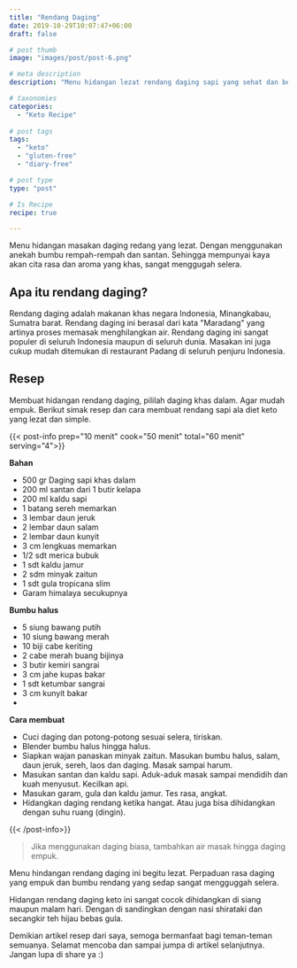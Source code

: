 ```yaml
---
title: "Rendang Daging"
date: 2019-10-29T10:07:47+06:00
draft: false

# post thumb
image: "images/post/post-6.png"

# meta description
description: "Menu hidangan lezat rendang daging sapi yang sehat dan bergizi. Sangat ramah untuk diet keto."

# taxonomies
categories:
  - "Keto Recipe"
  
# post tags
tags:
  - "keto"
  - "gluten-free"
  - "diary-free"

# post type
type: "post"

# Is Recipe
recipe: true

---
```


 Menu hidangan masakan daging redang yang lezat. Dengan menggunakan anekah bumbu rempah-rempah dan santan. Sehingga mempunyai kaya akan cita rasa dan aroma yang khas, sangat menggugah selera.
 
## Apa itu rendang daging?

Rendang daging adalah makanan khas negara Indonesia, Minangkabau, Sumatra barat. Rendang daging ini berasal dari kata "Maradang" yang artinya proses memasak menghilangkan air. Rendang daging ini sangat populer di seluruh Indonesia maupun di seluruh dunia. Masakan ini juga cukup mudah ditemukan di restaurant Padang di seluruh penjuru Indonesia.

## Resep

 Membuat hidangan rendang daging, pililah daging khas dalam. Agar mudah empuk. Berikut simak resep dan cara membuat rendang sapi ala diet keto yang lezat dan simple.

{{< post-info prep="10 menit" cook="50 menit" total="60 menit" serving="4">}}

__Bahan__
- 500 gr Daging sapi khas dalam
- 200 ml santan dari 1 butir kelapa
- 200 ml kaldu sapi
- 1 batang sereh memarkan
- 3 lembar daun jeruk
- 2 lembar daun salam
- 2 lembar daun kunyit
- 3 cm lengkuas memarkan
- 1/2 sdt merica bubuk
- 1 sdt kaldu jamur
- 2 sdm minyak zaitun
- 1 sdt gula tropicana slim
- Garam himalaya secukupnya

__Bumbu halus__
- 5 siung bawang putih
- 10 siung bawang merah
- 10 biji cabe keriting
- 2 cabe merah buang bijinya
- 3 butir kemiri sangrai
- 3 cm jahe kupas bakar
- 1 sdt ketumbar sangrai
- 3 cm kunyit bakar
- 

__Cara membuat__

- Cuci daging dan potong-potong sesuai selera, tiriskan.
- Blender bumbu halus hingga halus.
- Siapkan wajan panaskan minyak zaitun. Masukan bumbu halus, salam, daun jeruk, sereh, laos dan daging. Masak sampai harum.
- Masukan santan dan kaldu sapi. Aduk-aduk masak sampai mendidih dan kuah menyusut. Kecilkan api.
- Masukan garam, gula dan kaldu jamur. Tes rasa, angkat.
- Hidangkan daging rendang ketika hangat. Atau juga bisa dihidangkan dengan suhu ruang (dingin).

{{< /post-info>}}

>Jika menggunakan daging biasa, tambahkan air masak hingga daging empuk.

Menu hindangan rendang daging ini begitu lezat. Perpaduan rasa daging yang empuk dan bumbu rendang yang sedap sangat mengguggah selera.

Hidangan rendang daging keto ini sangat cocok dihidangkan di siang maupun malam hari. Dengan di sandingkan dengan nasi shirataki dan secangkir teh hijau bebas gula.

Demikian artikel resep dari saya, semoga bermanfaat bagi teman-teman semuanya. Selamat mencoba dan sampai jumpa di artikel selanjutnya. Jangan lupa di share ya :)